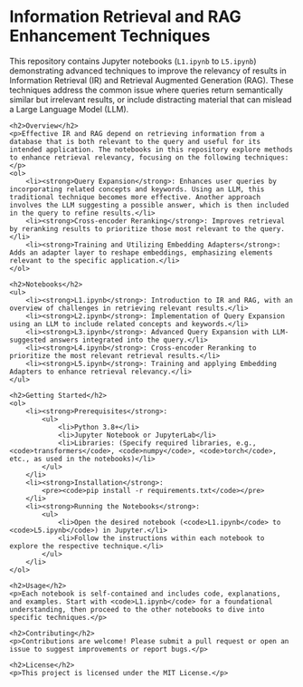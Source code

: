 </head>
<body>
    <h1>Information Retrieval and RAG Enhancement Techniques</h1>
    <p>This repository contains Jupyter notebooks (<code>L1.ipynb</code> to <code>L5.ipynb</code>) demonstrating advanced techniques to improve the relevancy of results in Information Retrieval (IR) and Retrieval Augmented Generation (RAG). These techniques address the common issue where queries return semantically similar but irrelevant results, or include distracting material that can mislead a Large Language Model (LLM).</p>

    <h2>Overview</h2>
    <p>Effective IR and RAG depend on retrieving information from a database that is both relevant to the query and useful for its intended application. The notebooks in this repository explore methods to enhance retrieval relevancy, focusing on the following techniques:</p>
    <ol>
        <li><strong>Query Expansion</strong>: Enhances user queries by incorporating related concepts and keywords. Using an LLM, this traditional technique becomes more effective. Another approach involves the LLM suggesting a possible answer, which is then included in the query to refine results.</li>
        <li><strong>Cross-encoder Reranking</strong>: Improves retrieval by reranking results to prioritize those most relevant to the query.</li>
        <li><strong>Training and Utilizing Embedding Adapters</strong>: Adds an adapter layer to reshape embeddings, emphasizing elements relevant to the specific application.</li>
    </ol>

    <h2>Notebooks</h2>
    <ul>
        <li><strong>L1.ipynb</strong>: Introduction to IR and RAG, with an overview of challenges in retrieving relevant results.</li>
        <li><strong>L2.ipynb</strong>: Implementation of Query Expansion using an LLM to include related concepts and keywords.</li>
        <li><strong>L3.ipynb</strong>: Advanced Query Expansion with LLM-suggested answers integrated into the query.</li>
        <li><strong>L4.ipynb</strong>: Cross-encoder Reranking to prioritize the most relevant retrieval results.</li>
        <li><strong>L5.ipynb</strong>: Training and applying Embedding Adapters to enhance retrieval relevancy.</li>
    </ul>

    <h2>Getting Started</h2>
    <ol>
        <li><strong>Prerequisites</strong>:
            <ul>
                <li>Python 3.8+</li>
                <li>Jupyter Notebook or JupyterLab</li>
                <li>Libraries: (Specify required libraries, e.g., <code>transformers</code>, <code>numpy</code>, <code>torch</code>, etc., as used in the notebooks)</li>
            </ul>
        </li>
        <li><strong>Installation</strong>:
            <pre><code>pip install -r requirements.txt</code></pre>
        </li>
        <li><strong>Running the Notebooks</strong>:
            <ul>
                <li>Open the desired notebook (<code>L1.ipynb</code> to <code>L5.ipynb</code>) in Jupyter.</li>
                <li>Follow the instructions within each notebook to explore the respective technique.</li>
            </ul>
        </li>
    </ol>

    <h2>Usage</h2>
    <p>Each notebook is self-contained and includes code, explanations, and examples. Start with <code>L1.ipynb</code> for a foundational understanding, then proceed to the other notebooks to dive into specific techniques.</p>

    <h2>Contributing</h2>
    <p>Contributions are welcome! Please submit a pull request or open an issue to suggest improvements or report bugs.</p>

    <h2>License</h2>
    <p>This project is licensed under the MIT License.</p>
</body>
</html>
